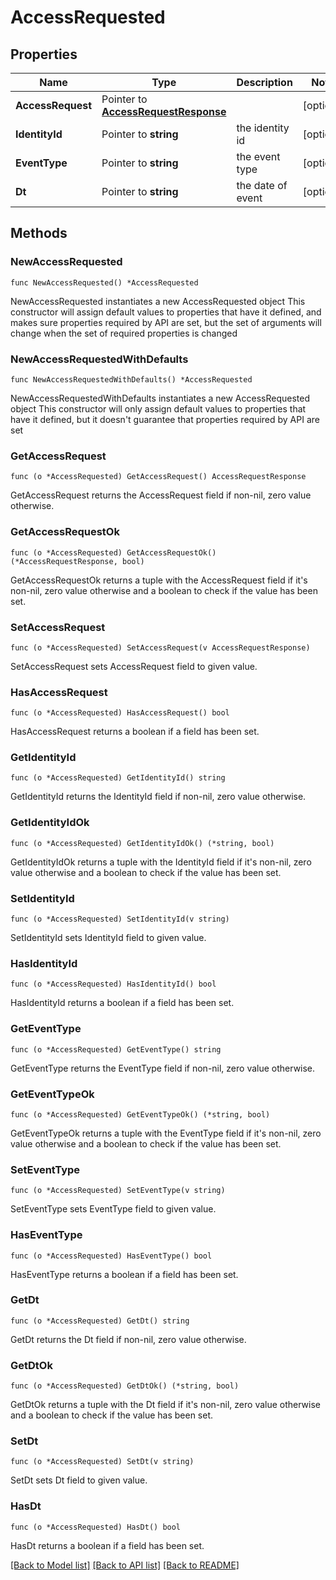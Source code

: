 # AccessRequested

## Properties

Name | Type | Description | Notes
------------ | ------------- | ------------- | -------------
**AccessRequest** | Pointer to [**AccessRequestResponse**](AccessRequestResponse.md) |  | [optional] 
**IdentityId** | Pointer to **string** | the identity id | [optional] 
**EventType** | Pointer to **string** | the event type | [optional] 
**Dt** | Pointer to **string** | the date of event | [optional] 

## Methods

### NewAccessRequested

`func NewAccessRequested() *AccessRequested`

NewAccessRequested instantiates a new AccessRequested object
This constructor will assign default values to properties that have it defined,
and makes sure properties required by API are set, but the set of arguments
will change when the set of required properties is changed

### NewAccessRequestedWithDefaults

`func NewAccessRequestedWithDefaults() *AccessRequested`

NewAccessRequestedWithDefaults instantiates a new AccessRequested object
This constructor will only assign default values to properties that have it defined,
but it doesn't guarantee that properties required by API are set

### GetAccessRequest

`func (o *AccessRequested) GetAccessRequest() AccessRequestResponse`

GetAccessRequest returns the AccessRequest field if non-nil, zero value otherwise.

### GetAccessRequestOk

`func (o *AccessRequested) GetAccessRequestOk() (*AccessRequestResponse, bool)`

GetAccessRequestOk returns a tuple with the AccessRequest field if it's non-nil, zero value otherwise
and a boolean to check if the value has been set.

### SetAccessRequest

`func (o *AccessRequested) SetAccessRequest(v AccessRequestResponse)`

SetAccessRequest sets AccessRequest field to given value.

### HasAccessRequest

`func (o *AccessRequested) HasAccessRequest() bool`

HasAccessRequest returns a boolean if a field has been set.

### GetIdentityId

`func (o *AccessRequested) GetIdentityId() string`

GetIdentityId returns the IdentityId field if non-nil, zero value otherwise.

### GetIdentityIdOk

`func (o *AccessRequested) GetIdentityIdOk() (*string, bool)`

GetIdentityIdOk returns a tuple with the IdentityId field if it's non-nil, zero value otherwise
and a boolean to check if the value has been set.

### SetIdentityId

`func (o *AccessRequested) SetIdentityId(v string)`

SetIdentityId sets IdentityId field to given value.

### HasIdentityId

`func (o *AccessRequested) HasIdentityId() bool`

HasIdentityId returns a boolean if a field has been set.

### GetEventType

`func (o *AccessRequested) GetEventType() string`

GetEventType returns the EventType field if non-nil, zero value otherwise.

### GetEventTypeOk

`func (o *AccessRequested) GetEventTypeOk() (*string, bool)`

GetEventTypeOk returns a tuple with the EventType field if it's non-nil, zero value otherwise
and a boolean to check if the value has been set.

### SetEventType

`func (o *AccessRequested) SetEventType(v string)`

SetEventType sets EventType field to given value.

### HasEventType

`func (o *AccessRequested) HasEventType() bool`

HasEventType returns a boolean if a field has been set.

### GetDt

`func (o *AccessRequested) GetDt() string`

GetDt returns the Dt field if non-nil, zero value otherwise.

### GetDtOk

`func (o *AccessRequested) GetDtOk() (*string, bool)`

GetDtOk returns a tuple with the Dt field if it's non-nil, zero value otherwise
and a boolean to check if the value has been set.

### SetDt

`func (o *AccessRequested) SetDt(v string)`

SetDt sets Dt field to given value.

### HasDt

`func (o *AccessRequested) HasDt() bool`

HasDt returns a boolean if a field has been set.


[[Back to Model list]](../README.md#documentation-for-models) [[Back to API list]](../README.md#documentation-for-api-endpoints) [[Back to README]](../README.md)


